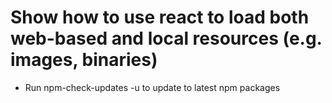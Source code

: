 # Show how to use react to load both web-based and local resources (e.g. images, binaries)
- Run npm-check-updates -u to update to latest npm packages